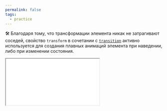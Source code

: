 ```yaml
---
permalink: false
tags:
  - practice
---
```



🛠 Благодаря тому, что трансформации элемента никак не затрагивают соседей, свойство `transform` в сочетании с [`transition`](/css/doka/transition) активно используется для создания плавных анимаций элемента при наведении, либо при изменении состояния.

<iframe title="Font-size vs. Transform" src="../demos/font-size-transform.html"></iframe>
